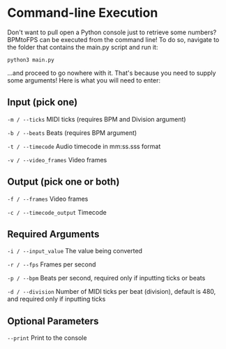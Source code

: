 # Command-line Execution
Don't want to pull open a Python console just to retrieve some numbers? BPMtoFPS can be executed from the command line! To do so, navigate to the folder that contains the main.py script and run it:

`python3 main.py`

...and proceed to go nowhere with it. That's because you need to supply some arguments! Here is what you will need to enter:

## Input (pick one)
`-m / --ticks` MIDI ticks (requires BPM and Division argument)

`-b / --beats` Beats (requires BPM argument)

`-t / --timecode` Audio timecode in mm:ss.sss format

`-v / --video_frames` Video frames

## Output (pick one or both)
`-f / --frames` Video frames

`-c / --timecode_output` Timecode

## Required Arguments
`-i / --input_value` The value being converted

`-r / --fps` Frames per second

`-p / --bpm` Beats per second, required only if inputting ticks or beats

`-d / --division` Number of MIDI ticks per beat (division), default is 480, and required only if inputting ticks

## Optional Parameters
`--print` Print to the console
